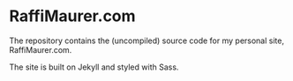 RaffiMaurer.com
=====================

The repository contains the (uncompiled) source code for my personal site, RaffiMaurer.com.

The site is built on Jekyll and styled with Sass.